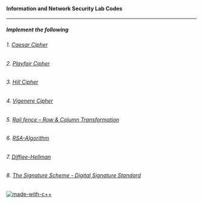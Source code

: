 #### Information and Network Security Lab Codes

---

##### Implement the following

###### 1. [Caesar Cipher](https://github.com/Kritik007/CODES/blob/main/INS-Lab/Caesar-Cipher.cpp)

###### 2. [Playfair Cipher](https://github.com/Kritik007/CODES/blob/main/INS-Lab/Playfair-Cipher.cpp)

###### 3. [Hill Cipher](https://github.com/Kritik007/CODES/blob/main/INS-Lab/Hill-Cipher.cpp)

###### 4. [Vigenere Cipher](https://github.com/Kritik007/CODES/blob/main/INS-Lab/Vigenere-Cipher.cpp)

###### 5. [Rail fence – Row & Column Transformation](https://github.com/Kritik007/CODES/blob/main/INS-Lab/RailFence-Cipher.cpp)

###### 6. [RSA-Algorithm](https://github.com/Kritik007/CODES/blob/main/INS-Lab/RSA-Algorithm.cpp)

###### 7. [Diffiee-Hellman](https://github.com/Kritik007/CODES/blob/main/INS-Lab/)

###### 8. [The Signature Scheme - Digital Signature Standard](https://github.com/Kritik007/CODES/blob/main/INS-Lab/)

[![made-with-c++](https://forthebadge.com/images/badges/made-with-c-plus-plus.svg)](https://www.cplusplus.com/)
